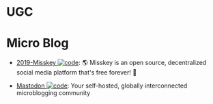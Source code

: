 # UGC

# Micro Blog

- [2019-Misskey ![code](https://ng-tech.icu/assets/code.svg)](https://github.com/misskey-dev/misskey): 🌎 Misskey is an open source, decentralized social media platform that's free forever! 🚀

- [Mastodon ![code](https://ng-tech.icu/assets/code.svg)](https://github.com/mastodon/mastodon): Your self-hosted, globally interconnected microblogging community
